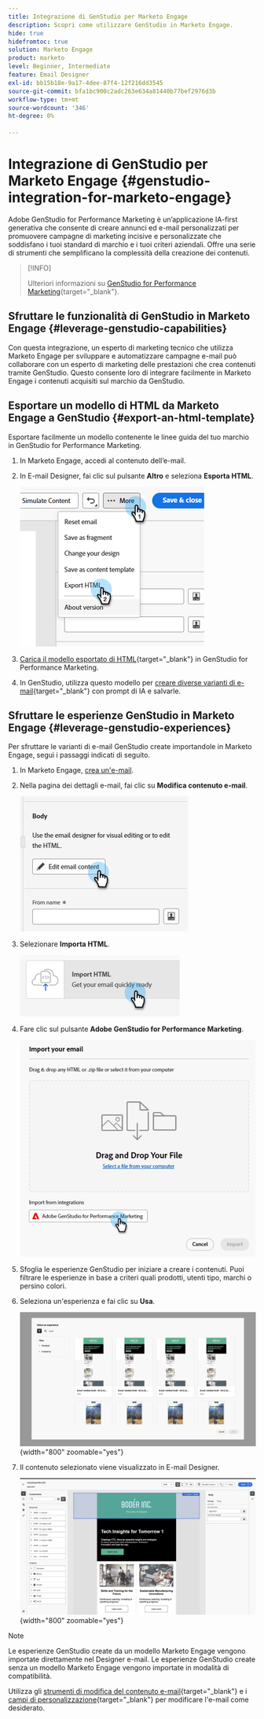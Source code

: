 ```yaml
---
title: Integrazione di GenStudio per Marketo Engage
description: Scopri come utilizzare GenStudio in Marketo Engage.
hide: true
hidefromtoc: true
solution: Marketo Engage
product: marketo
level: Beginner, Intermediate
feature: Email Designer
exl-id: bb15b18e-9a17-4dee-87f4-12f216dd3545
source-git-commit: bfa1bc900c2adc263e634a81440b77bef2976d3b
workflow-type: tm+mt
source-wordcount: '346'
ht-degree: 0%

---
```


# Integrazione di GenStudio per Marketo Engage {#genstudio-integration-for-marketo-engage}

Adobe GenStudio for Performance Marketing è un’applicazione IA-first generativa che consente di creare annunci ed e-mail personalizzati per promuovere campagne di marketing incisive e personalizzate che soddisfano i tuoi standard di marchio e i tuoi criteri aziendali. Offre una serie di strumenti che semplificano la complessità della creazione dei contenuti.

>[!INFO]
>
>Ulteriori informazioni su [GenStudio for Performance Marketing](https://experienceleague.adobe.com/it/docs/genstudio-for-performance-marketing/user-guide/home){target="_blank"}.

## Sfruttare le funzionalità di GenStudio in Marketo Engage {#leverage-genstudio-capabilities}

Con questa integrazione, un esperto di marketing tecnico che utilizza Marketo Engage per sviluppare e automatizzare campagne e-mail può collaborare con un esperto di marketing delle prestazioni che crea contenuti tramite GenStudio. Questo consente loro di integrare facilmente in Marketo Engage i contenuti acquisiti sul marchio da GenStudio.

## Esportare un modello di HTML da Marketo Engage a GenStudio {#export-an-html-template}

Esportare facilmente un modello contenente le linee guida del tuo marchio in GenStudio for Performance Marketing.

1. In Marketo Engage, accedi al contenuto dell’e-mail.

1. In E-mail Designer, fai clic sul pulsante **Altro** e seleziona **Esporta HTML**.

   ![Esportazione di HTML](assets/genstudio-integration-1.png)

1. [Carica il modello esportato di HTML](https://experienceleague.adobe.com/it/docs/genstudio-for-performance-marketing/user-guide/content/templates/use-templates#templates-from-ajo-and-marketo){target="_blank"} in GenStudio for Performance Marketing.

1. In GenStudio, utilizza questo modello per [creare diverse varianti di e-mail](https://experienceleague.adobe.com/it/docs/genstudio-for-performance-marketing/user-guide/create/create-email-experience){target="_blank"} con prompt di IA e salvarle.

## Sfruttare le esperienze GenStudio in Marketo Engage {#leverage-genstudio-experiences}

Per sfruttare le varianti di e-mail GenStudio create importandole in Marketo Engage, segui i passaggi indicati di seguito.

1. In Marketo Engage, [crea un&#39;e-mail](/help/marketo/product-docs/email-marketing/email-designer/email-authoring.md#create-an-email).

1. Nella pagina dei dettagli e-mail, fai clic su **Modifica contenuto e-mail**.

   ![Pulsante Modifica contenuto e-mail](assets/genstudio-integration-2.png)

1. Selezionare **Importa HTML**.

   ![Pulsante Importa HTML](assets/genstudio-integration-3.png)

1. Fare clic sul pulsante **Adobe GenStudio for Performance Marketing**.

   ![Pulsante Adobe GenStudio for Performance Marketing](assets/genstudio-integration-4.png)

1. Sfoglia le esperienze GenStudio per iniziare a creare i contenuti. Puoi filtrare le esperienze in base a criteri quali prodotti, utenti tipo, marchi o persino colori.

1. Seleziona un&#39;esperienza e fai clic su **Usa**.

   ![Seleziona l&#39;esperienza desiderata](assets/genstudio-integration-5.png){width="800" zoomable="yes"}

1. Il contenuto selezionato viene visualizzato in E-mail Designer.

   ![E-mail Designer](assets/genstudio-integration-6.png){width="800" zoomable="yes"}

>[!NOTE]
>
>Le esperienze GenStudio create da un modello Marketo Engage vengono importate direttamente nel Designer e-mail. Le esperienze GenStudio create senza un modello Marketo Engage vengono importate in modalità di compatibilità.

Utilizza gli [strumenti di modifica del contenuto e-mail](/help/marketo/product-docs/email-marketing/email-designer/email-authoring.md#add-structure-and-content){target="_blank"} e i [campi di personalizzazione](/help/marketo/product-docs/email-marketing/email-designer/email-authoring.md#personalize-content){target="_blank"} per modificare l&#39;e-mail come desiderato.
